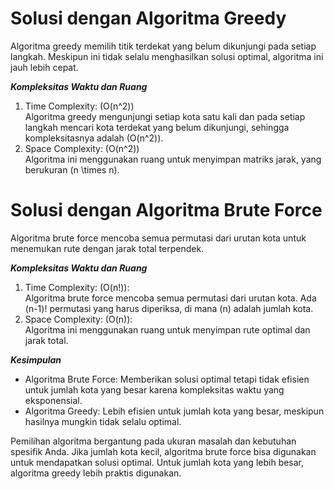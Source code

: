 # Solusi dengan Algoritma Greedy
Algoritma greedy memilih titik terdekat yang belum dikunjungi pada setiap langkah. Meskipun ini tidak selalu menghasilkan solusi optimal, algoritma ini jauh lebih cepat.

***Kompleksitas Waktu dan Ruang***   
1. Time Complexity: (O(n^2))  
Algoritma greedy mengunjungi setiap kota satu kali dan pada setiap langkah mencari kota terdekat yang belum dikunjungi, sehingga kompleksitasnya adalah (O(n^2)).
2. Space Complexity: (O(n^2))  
Algoritma ini menggunakan ruang untuk menyimpan matriks jarak, yang berukuran (n \times n).

# Solusi dengan Algoritma Brute Force
Algoritma brute force mencoba semua permutasi dari urutan kota untuk menemukan rute dengan jarak total terpendek.

***Kompleksitas Waktu dan Ruang***
1. Time Complexity: (O(n!)):  
Algoritma brute force mencoba semua permutasi dari urutan kota. Ada (n-1)! permutasi yang harus diperiksa, di mana (n) adalah jumlah kota.
2. Space Complexity: (O(n)):  
Algoritma ini menggunakan ruang untuk menyimpan rute optimal dan jarak total.

***Kesimpulan***  
- Algoritma Brute Force: Memberikan solusi optimal tetapi tidak efisien untuk jumlah kota yang besar karena kompleksitas waktu yang eksponensial.
- Algoritma Greedy: Lebih efisien untuk jumlah kota yang besar, meskipun hasilnya mungkin tidak selalu optimal.

Pemilihan algoritma bergantung pada ukuran masalah dan kebutuhan spesifik Anda. Jika jumlah kota kecil, algoritma brute force bisa digunakan untuk mendapatkan solusi optimal. Untuk jumlah kota yang lebih besar, algoritma greedy lebih praktis digunakan.
